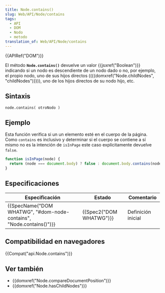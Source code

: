 ```yaml
---
title: Node.contains()
slug: Web/API/Node/contains
tags:
  - API
  - DOM
  - Nodo
  - metodo
translation_of: Web/API/Node/contains
---
```

{{APIRef("DOM")}}

El método **`Node.contains()`** devuelve un valor {{jsxref("Boolean")}} indicando si un nodo es descendiente de un nodo dado o no, por ejemplo, el propio nodo, uno de sus hijos directos (({{domxref("Node.childNodes", "childNodes")}})), uno de los hijos directos de su nodo hijo, etc.

## Sintaxis

```
node.contains( otroNodo )
```

## Ejemplo

Esta función verifica si un un elemento esté en el cuerpo de la página. Como `contains` es inclusivo y determinar si el cuerpo se contiene a sí mismo no es la intención de `isInPage` este caso explícitamente devuelve `false`.

```js
function isInPage(node) {
  return (node === document.body) ? false : document.body.contains(node);
}
```

## Especificaciones

| Especificación                                                                           | Estado                           | Comentario         |
| ---------------------------------------------------------------------------------------- | -------------------------------- | ------------------ |
| {{SpecName("DOM WHATWG", "#dom-node-contains", "Node.contains()")}} | {{Spec2("DOM WHATWG")}} | Definición inicial |

## Compatibilidad en navegadores

{{Compat("api.Node.contains")}}

## Ver también

- {{domxref("Node.compareDocumentPosition")}}
- {{domxref("Node.hasChildNodes")}}
